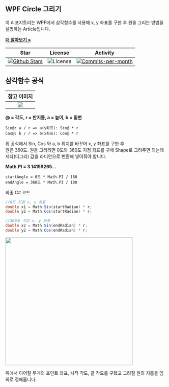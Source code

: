 ## WPF Circle 그리기
이 리포지토리는 WPF에서 삼각함수를 사용해 x, y 좌표를 구한 후 원을 그리는 방법을 설명하는 Article입니다.

<a href="https://github.com/devncore/devncore"><strong>더 알아보기 »</strong></a>
  
| Star | License | Activity |
|:----:|:-------:|:--------:|
| <a href="https://github.com/devncore/docs/stargazers"><img src="https://img.shields.io/github/stars/devncore/docs" alt="Github Stars"></a> | <img src="https://img.shields.io/github/license/devncore/docs" alt="License"> | <a href="https://github.com/devncore/docs/pulse"><img src="https://img.shields.io/github/commit-activity/m/devncore/docs" alt="Commits-per-month"></a> |

## 삼각함수 공식

| 참고 이미지 |
|:-----:|
| <img src="https://user-images.githubusercontent.com/68521148/145054110-4aaf0d61-41d9-4711-ae24-b535efa27ebb.png"></img> |

**@ = 각도, r = 반지름, a = 높이, b = 밑변**

```
Sin@: a / r => a(y좌표): Sin@ * r
Cos@: b / r => b(x좌표): Con@ * r
```

위 공식에서 Sin, Cos 와 a, b 위치를 바꾸어 x, y 좌표를 구한 후    
원은 360도. 원을 그리려면 0도와 360도 지점 좌표를 구해 Shape로 그려주면 되는데
세타(디그리) 값을 라디안으로 변환해 넣어줘야 합니다.

**Math.PI = 3.14159265...** 

```
startAngle = 0도 * Math.PI / 180
endAngle = 360도 * Math.PI / 180
```

최종 C# 코드

```C#
//0도 지점 x, y 좌표
double x1 = Math.Sin(startRadian) * r;
double y2 = Math.Cos(startRadian) * r;

//360도 지점 x, y 좌표
double x2 = Math.Sin(endRadian) * r;
double y2 = Math.Cos(endRadian) * r;
```

<img src="https://user-images.githubusercontent.com/68521148/145227901-0dd26880-6cc0-4005-921d-bf6d1e929e41.png" width="400" height="400"></img>

위에서 이어질 두개의 포인트 좌표, 시작 각도, 끝 각도를 구했고 그려질 원의 지름을 임의로 정해줍니다.





